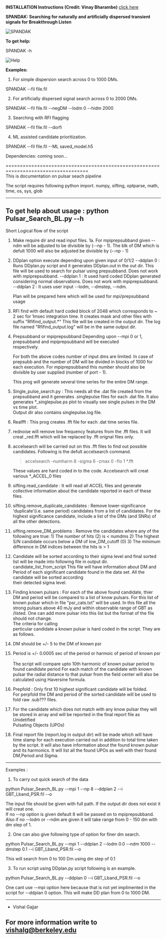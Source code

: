 **INSTALLATION Instructions (Credit: Vinay Bharambe)**
[click here](https://github.com/gajjarv/PulsarSearch/blob/master/images/Pulsar_and_FRB_softwares_installation_manual.pdf)




**SPANDAK: Searching for naturally and artificially dispersed transient signals for Breakthrough Listen**

![SPANDAK](images/SPANDAK_diag.png)

**To get help:**

SPANDAK -h

![Help](images/Help.png)

**Examples:**
1. For simple dispersion search across 0 to 1000 DMs. 

SPANDAK --fil file.fil 

2. For artificially dispersed signal search across 0 to 2000 DMs. 

SPANDAK --fil file.fil --negDM --lodm 0 --hidm 2000
	
3. Searching with RFI flagging

SPANDAK --fil file.fil --dorfi
	
4. ML assisted candidate prioritization. 

SPANDAK --fil file.fil --ML saved_model.h5


Dependencies: coming soon... 


===================================================================================\
This is documentation on pulsar seach pipeline

The script requires following python import. 
numpy, sifting, optparse, math, time, os, sys, glob

---------------------------------------------------------------------------
To get help about usage : 
python Pulsar_Search_BL.py --h 
---------------------------------------------------------------------------
Short Logical flow of the script 

1. Make require dir and read input files. 
1a. For mpiprepsubband given --ndm will be adjusted to be divisible by 
    (--np - 1). The blk of DM which is defult 1000 will also be adjusted 
    be divisible by (--np - 1)
    	 

2. DDplan option execute depending upon given input of 0/1/2 
	--ddplan 0 : Runs DDplan.py script and it generates DDplan.out 
		     in the out dir. This file will be used to search for 
		     pulsar using prepsubband. Does not work with 
		     mpiprepsubband. 
	--ddplan 1 : It used hard coded DDplan generated considering normal
		     observations. Does not work with mpiprepsubband.  
	--ddplan 2 : It uses user input --lodm, --dmstep, --ndm.  

   Plan will be prepared here which will be used for mpi/prepsubband usage
	
3. RFI find with default hard coded block of 2048 which corresponds to ~ 2 sec
   for 1msec integration time. It creates mask and other files with suffix
   "Rfifind_output.*" This file will be created in the output dir. 
    The log file named "Rfifind_output.log" will be in the same output dir. 

4. Prepsubband or mpiprepsubband 
   Depending upon --mpi 0 or 1, prepsubband and mpiprepsubband will be executed    
   respectively. 	
   
   For both the above codes number of input dms are limited. 
   In case of prepsubb   and the number of DM will be divided in blocks 
   of 1000 for each execution. 
   For mpiprepsubband this number should also be divisible by user supplied 
   (number of port - 1). 

   This prog will generate several time series for the entire  DM range. 
 
5. Single_pulse_search.py : This needs all the .dat file created from the 
   prepsubband and it generates .singlepulse files for each .dat file. It also 
   generates *_singlepulse.ps plot to visually see single pulses in the DM vs time plot.    
   Output dir also contains singlepulse.log file. 

6. Realfft : This prog creates .fft file for each .dat time series file. 

7. rednoise will remove low frequency features from the .fft files. It will 
   creat _red.fft which will be replaced by .fft orignal files only. 

8. accelsearch will be carried out on this .fft files to find out possible 
   candidates. 
   Following is the defult accelsearch command. 

   > accelsearch -numharm 8 -sigma 6 -zmax 0 -flo 1 *.fft

   These values are hard coded in to the code. 
   Accelsearch will creat various *_ACCEL_0 files 

9. sifting.read_candidate : It will read all ACCEL files and 
   generate collective information about the candidate reported 
   in each of these files. 

10. sifting.remove_duplicate_candidates : 
     Remove lower-significance 'duplicate'(i.e. same period) 
     candidates from a list of candidates.  For the highest
     significance candidate, include a list of the DMs (and SNRs)
     of all the other detections. 

11. sifting.remove_DM_problems : 
    Remove the candidates where any of the following are true:
            1) The number of hits (2) is < numdms 
            2) The highest S/N candidate occurs below a DM of low_DM_cutoff (0)
            3) The minimum difference in DM indices between the hits is > 1
 
12. Candidate will be sorted according to their sigma level and final sorted
    list will be made into following file in output dir. 
    candidate_list_from_script 
    This file will have information about DM and Period of each significant 
    candidate found in the data set. All the candidate will be sorted according     
    their detected sigma level.  

    
13. Finding known pulsars : For each of the above found candidate, thier DM and 
   period will be compared to a list of know pulsars. For this 
   list of known pulsar which in file "psr_cats.txt" will be used. 
   In this file all the strong pulsars above 40 mJy and within observable 
   range of GBT as /listed. One can add more pulsar into this list but 
   the format of the file should not change.  
   The criteria for calling 	   
   perticular candidate a known pulsar is hard coded in the script. 
   They are as follows. 
   1. DM should be  +/- 5 to the DM of known psr
   2. Period is +/- 0.0005 sec of the period or harmoic of period of known psr .   
   The script will compare upto 10th harmonic of known pulsar period 
   to found candidate period
   For each match of the candidate with known pulsar the radial distance to
   that pulsar from the field center will also be calculated using 
   Haversine formula. 	

14. Prepfold : Only first 10 highest significant candidate will be folded.  
   For perpfold the DM and period of the sorted candidate will be used 
   to fold raw .sub??? files.  

15. For the candidate which does not match with any know pulsar they will be
   stored in array and will be reported in the final report file as Unidetified    
   Pulsating Objects (UPOs)

16. Final report file (report.log in output dir) will be made which will have 
    time stamp for each execution carried out in addition to total time taken by
    the script. It will also have information about the found known pulsar and 
    its harmonics. It will list all the found UPOs as well with their found DM,Period and Sigma. 

-------------------------------------------------------------------------------------------------
Examples : 

1. To carry out quick search of the data

python Pulsar_Search_BL.py --mpi 1 --np 8 --ddplan 2 --i GBT_Lband_PSR.fil --o <your output directory>

The input file should be given with full path. 
If the output dir does not exist it will creat one.  
If no --np option is given default 8 will be passed on to mpiprepsubband. 
Also if no --lodm or --ndm are given it will take range from 0 - 150 dm with dm step of 1. 

2. One can also give following type of option for finer dm search. 

python Pulsar_Search_BL.py --mpi 1 --ddplan 2 --lodm 0.0 --ndm 1000 --dmstep 0.1 --i GBT_Lband_PSR.fil --o <your output directory>

This will search from 0 to 100 Dm using dm step of 0.1

3. To run script using DDplan.py script following is an example. 

python Pulsar_Search_BL.py --ddplan 0 --i GBT_Lband_PSR.fil --o <your output direcory> 

One cant use --mpi option here because that is not yet implimented in the script for --ddplan 0 option. 
This will make DD plan from 0 to 1000 DM. 

-----------------------------------------------------------------------------------------------   
- Vishal Gajjar


For more information write to vishalg@berkeley.edu
------------------------------------------------------------------------------------------------
